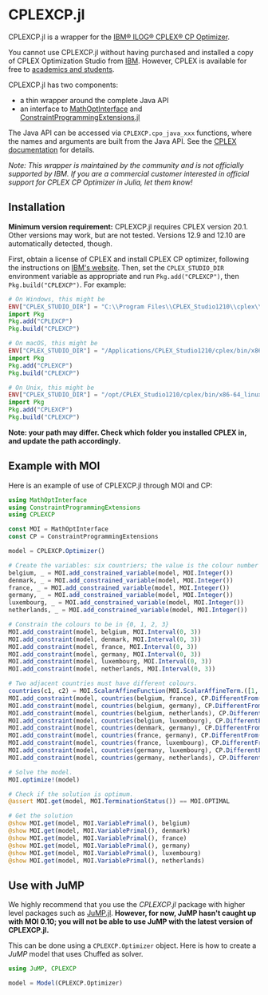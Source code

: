 # CPLEXCP.jl

CPLEXCP.jl is a wrapper for the [IBM® ILOG® CPLEX® CP Optimizer](https://www.ibm.com/analytics/cplex-cp-optimizer).

You cannot use CPLEXCP.jl without having purchased and installed a copy of CPLEX
Optimization Studio from [IBM](http://www.ibm.com/). However, CPLEX is
available for free to [academics and students](http://ibm.biz/Bdzvqw).

CPLEXCP.jl has two components:
 - a thin wrapper around the complete Java API
 - an interface to [MathOptInterface](https://github.com/jump-dev/MathOptInterface.jl) and 
   [ConstraintProgrammingExtensions.jl](https://github.com/dourouc05/ConstraintProgrammingExtensions.jl)

The Java API can be accessed via `CPLEXCP.cpo_java_xxx` functions, where the names and
arguments are built from the Java API. See the [CPLEX documentation](https://www.ibm.com/support/knowledgecenter/SSSA5P_12.10.0/COS_KC_home.html)
for details.

*Note: This wrapper is maintained by the community and is not
officially supported by IBM. If you are a commercial customer
interested in official support for CPLEX CP Optimizer in Julia, let them know!*

## Installation

**Minimum version requirement:** CPLEXCP.jl requires CPLEX version 20.1. Other versions may work, 
but are not tested. Versions 12.9 and 12.10 are automatically detected, though.

First, obtain a license of CPLEX and install CPLEX CP optimizer, following the
instructions on [IBM's website](https://www.ibm.com/analytics/cplex-cp-optimizer). Then, set the
`CPLEX_STUDIO_DIR` environment variable as appropriate and run
`Pkg.add("CPLEXCP")`, then `Pkg.build("CPLEXCP")`. For example:

```julia
# On Windows, this might be
ENV["CPLEX_STUDIO_DIR"] = "C:\\Program Files\\CPLEX_Studio1210\\cplex\\bin\\x86-64_win\\"
import Pkg
Pkg.add("CPLEXCP")
Pkg.build("CPLEXCP")

# On macOS, this might be
ENV["CPLEX_STUDIO_DIR"] = "/Applications/CPLEX_Studio1210/cplex/bin/x86-64_osx/"
import Pkg
Pkg.add("CPLEXCP")
Pkg.build("CPLEXCP")

# On Unix, this might be
ENV["CPLEX_STUDIO_DIR"] = "/opt/CPLEX_Studio1210/cplex/bin/x86-64_linux/"
import Pkg
Pkg.add("CPLEXCP")
Pkg.build("CPLEXCP")
```

**Note: your path may differ. Check which folder you installed CPLEX in, and
update the path accordingly.**

## Example with MOI

Here is an example of use of CPLEXCP.jl through MOI and CP: 

```julia
using MathOptInterface
using ConstraintProgrammingExtensions
using CPLEXCP

const MOI = MathOptInterface
const CP = ConstraintProgrammingExtensions

model = CPLEXCP.Optimizer()

# Create the variables: six countriers; the value is the colour number for each country
belgium, _ = MOI.add_constrained_variable(model, MOI.Integer())
denmark, _ = MOI.add_constrained_variable(model, MOI.Integer())
france, _ = MOI.add_constrained_variable(model, MOI.Integer())
germany, _ = MOI.add_constrained_variable(model, MOI.Integer())
luxembourg, _ = MOI.add_constrained_variable(model, MOI.Integer())
netherlands, _ = MOI.add_constrained_variable(model, MOI.Integer())

# Constrain the colours to be in {0, 1, 2, 3}
MOI.add_constraint(model, belgium, MOI.Interval(0, 3))
MOI.add_constraint(model, denmark, MOI.Interval(0, 3))
MOI.add_constraint(model, france, MOI.Interval(0, 3))
MOI.add_constraint(model, germany, MOI.Interval(0, 3))
MOI.add_constraint(model, luxembourg, MOI.Interval(0, 3))
MOI.add_constraint(model, netherlands, MOI.Interval(0, 3))

# Two adjacent countries must have different colours.
countries(c1, c2) = MOI.ScalarAffineFunction(MOI.ScalarAffineTerm.([1, -1], [c1, c2]), 0)
MOI.add_constraint(model, countries(belgium, france), CP.DifferentFrom(0))
MOI.add_constraint(model, countries(belgium, germany), CP.DifferentFrom(0))
MOI.add_constraint(model, countries(belgium, netherlands), CP.DifferentFrom(0))
MOI.add_constraint(model, countries(belgium, luxembourg), CP.DifferentFrom(0))
MOI.add_constraint(model, countries(denmark, germany), CP.DifferentFrom(0))
MOI.add_constraint(model, countries(france, germany), CP.DifferentFrom(0))
MOI.add_constraint(model, countries(france, luxembourg), CP.DifferentFrom(0))
MOI.add_constraint(model, countries(germany, luxembourg), CP.DifferentFrom(0))
MOI.add_constraint(model, countries(germany, netherlands), CP.DifferentFrom(0))

# Solve the model.
MOI.optimize!(model)

# Check if the solution is optimum.
@assert MOI.get(model, MOI.TerminationStatus()) == MOI.OPTIMAL

# Get the solution
@show MOI.get(model, MOI.VariablePrimal(), belgium)
@show MOI.get(model, MOI.VariablePrimal(), denmark)
@show MOI.get(model, MOI.VariablePrimal(), france)
@show MOI.get(model, MOI.VariablePrimal(), germany)
@show MOI.get(model, MOI.VariablePrimal(), luxembourg)
@show MOI.get(model, MOI.VariablePrimal(), netherlands)
```

## Use with JuMP

We highly recommend that you use the *CPLEXCP.jl* package with higher level
packages such as [JuMP.jl](https://github.com/jump-dev/JuMP.jl).
**However, for now, JuMP hasn't caught up with MOI 0.10; you will not be able
to use JuMP with the latest version of CPLEXCP.jl.**

This can be done using a ``CPLEXCP.Optimizer`` object. Here is how to create a
*JuMP* model that uses Chuffed as solver.
```julia
using JuMP, CPLEXCP

model = Model(CPLEXCP.Optimizer)
```
